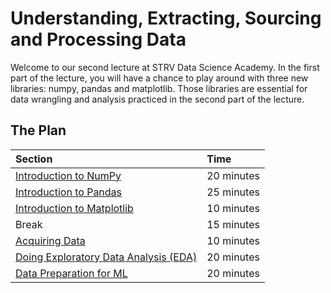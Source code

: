 # Understanding, Extracting, Sourcing and Processing Data

Welcome to our second lecture at STRV Data Science Academy. In the first part of the lecture, you will have a chance to
play around with three new libraries: numpy, pandas and matplotlib. Those libraries are essential for data wrangling and
analysis practiced in the second part of the lecture.

## The Plan

| Section                                               | Time       |
|:------------------------------------------------------|:-----------|
| [Introduction to NumPy](numpy_basics.ipynb)           | 20 minutes |
| [Introduction to Pandas](pandas_basics.ipynb)         | 25 minutes |
| [Introduction to Matplotlib](matplotlib_basics.ipynb) | 10 minutes |
| Break                                                 | 15 minutes |
| [Acquiring Data]()                                    | 10 minutes |
| [Doing Exploratory Data Analysis (EDA)](eda.ipynb)    | 20 minutes |
| [Data Preparation for ML]()                           | 20 minutes |

